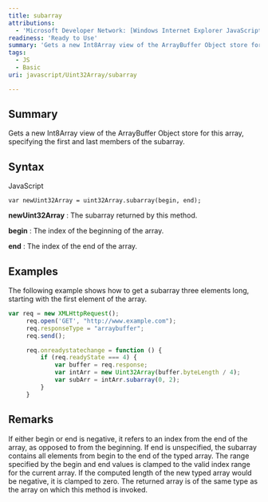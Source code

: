 ```yaml
---
title: subarray
attributions:
  - 'Microsoft Developer Network: [Windows Internet Explorer JavaScript reference Article](http://msdn.microsoft.com/en-us/library/ie/yek4tbz0%28v=vs.94%29.aspx)'
readiness: 'Ready to Use'
summary: 'Gets a new Int8Array view of the ArrayBuffer Object store for this array, specifying the first and last members of the subarray.'
tags:
  - JS
  - Basic
uri: javascript/Uint32Array/subarray

---
```

## <span>Summary</span>

Gets a new Int8Array view of the ArrayBuffer Object store for this array, specifying the first and last members of the subarray.

## <span>Syntax</span>

<span class="language">JavaScript</span>

    var newUint32Array = uint32Array.subarray(begin, end);

**newUint32Array**
:   The subarray returned by this method.

**begin**
:   The index of the beginning of the array.

**end**
:   The index of the end of the array.

## <span>Examples</span>

The following example shows how to get a subarray three elements long, starting with the first element of the array.

``` js
var req = new XMLHttpRequest();
     req.open('GET', "http://www.example.com");
     req.responseType = "arraybuffer";
     req.send();

     req.onreadystatechange = function () {
         if (req.readyState === 4) {
             var buffer = req.response;
             var intArr = new Uint32Array(buffer.byteLength / 4);
             var subArr = intArr.subarray(0, 2);
         }
     }
```

## <span>Remarks</span>

If either begin or end is negative, it refers to an index from the end of the array, as opposed to from the beginning. If end is unspecified, the subarray contains all elements from begin to the end of the typed array. The range specified by the begin and end values is clamped to the valid index range for the current array. If the computed length of the new typed array would be negative, it is clamped to zero. The returned array is of the same type as the array on which this method is invoked.

